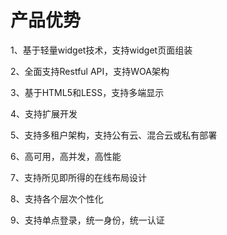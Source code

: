 # 产品优势

1、基于轻量widget技术，支持widget页面组装

2、全面支持Restful API，支持WOA架构

3、基于HTML5和LESS，支持多端显示

4、支持扩展开发

5、支持多租户架构，支持公有云、混合云或私有部署

6、高可用，高并发，高性能

7、支持所见即所得的在线布局设计

8、支持各个层次个性化

9、支持单点登录，统一身份，统一认证
